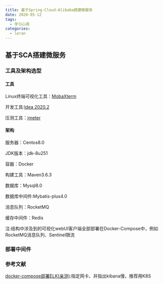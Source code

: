 ```yaml
---
title: 基于Spring-Cloud-Alibaba搭建微服务
date: 2020-05-12
tags:
  - 学习心得
categories:
  - leran
---
```

## 基于SCA搭建微服务

### 工具及架构选型

#### 工具

Linux终端可视化工具：[MobaXterm](https://mobaxterm.mobatek.net/)

开发工具:[Idea 2020.2](https://www.jetbrains.com/)

压测工具：[jmeter](https://jmeter.apache.org/)

#### 架构

服务器：Centos8.0

JDK版本：jdk-8u251

容器：Docker

构建工具：Maven3.6.3

数据库：Mysql8.0

数据库中间件:Mybatis-plus4.0

消息队列：RocketMQ

缓存中间件：Redis

注:结构中涉及到的可视化webUI客户端全部部署在Docker-Compose中，例如RocketMQ消息队列、Sentinel限流

### 部署中间件

### 参考文献

[docker-compose部署ELK(亲测)](https://www.cnblogs.com/dalianpai/p/11986481.html):指定网卡、并指出kibana慢，推荐用K8S